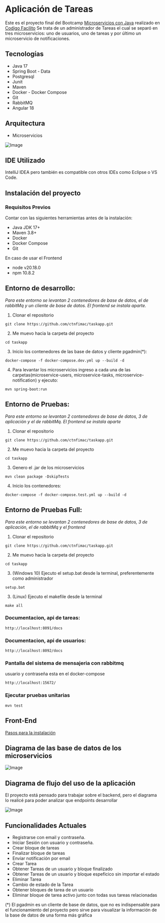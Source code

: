 # Aplicación de Tareas
Este es el proyecto final del Bootcamp [Microservicios con Java](https://codigofacilito.com/programas/java-microservicios)
realizado en [Codigo Facilito](https://codigofacilito.com/)
Se trata de un administrador de Tareas el cual se separó en tres microservicios: uno de usuarios, uno de tareas y por último un microservicio
de notificaciones.


## Tecnologías
- Java 17
- Spring Boot - Data
- Postgresql
- Junit
- Maven
- Docker - Docker Compose
- Git
- RabbitMQ
- Angular 18

## Arquitectura
- Microservicios 

![Image](https://github.com/user-attachments/assets/70ffb8d3-9fda-43d3-9d58-6d1f620f5f4d)

## IDE Utilizado
IntelliJ IDEA pero también es compatible con otros IDEs como Eclipse o VS Code.

## Instalación del proyecto

### Requisitos Previos
Contar con las siguientes herramientas antes de la instalación:

- Java JDK 17+
- Maven 3.8+
- Docker
- Docker Compose
- Git

En caso de usar el Frontend
- node v20.18.0
- npm 10.8.2


## Entorno de desarrollo:
*Para este entorno se levantan 2 contenedores de base de datos, el de rabbitMq y un cliente de base de datos. El frontend se instala aparte.*
1. Clonar el repositorio
```
git clone https://github.com/ctnfimac/taskapp.git
```

2. Me muevo hacia la carpeta del proyecto
```
cd taskapp
```

3. Inicio los contenedores de las base de datos y cliente pgadmin(*):
```
docker-compose -f docker-compose.dev.yml up --build -d
```

4. Para levantar los microservicios ingreso a cada una de las carpetas(microservice-users, microservice-tasks, microservice-notification) y ejecuto:
```
mvn spring-boot:run
```


## Entorno de Pruebas:
*Para este entorno se levantan 2 contenedores de base de datos, 3 de aplicación y el de rabbitMq. El frontend se instala aparte*
1. Clonar el repositorio
```
git clone https://github.com/ctnfimac/taskapp.git
```

2. Me muevo hacia la carpeta del proyecto
```
cd taskapp
```

3. Genero el .jar de los microservicios
```
mvn clean package -DskipTests
```

4. Inicio los contenedores:
```
docker-compose -f docker-compose.test.yml up --build -d
```


## Entorno de Pruebas Full:
*Para este entorno se levantan 2 contenedores de base de datos, 3 de aplicación, el de rabbitMq y el frontend*
1. Clonar el repositorio
```
git clone https://github.com/ctnfimac/taskapp.git
```

2. Me muevo hacia la carpeta del proyecto
```
cd taskapp
```

3. (Windows 10) Ejecuto el setup.bat desde la terminal, preferentemente como administrador
```
setup.bat
```

3. (Linux) Ejecuto el makefile desde la terminal
```
make all
```

### Documentacion, api de tareas:
```
http://localhost:8091/docs
```

### Documentacion, api de usuarios:
```
http://localhost:8092/docs
```

### Pantalla del sistema de mensajeria con rabbitmq
usuario y contraseña esta en el docker-compose
```
http://localhost:15672/
```


### Ejecutar pruebas unitarias
```
mvn test
```

## Front-End
[Pasos para la instalación](https://github.com/ctnfimac/taskapp/tree/main/frontend)


## Diagrama de las base de datos de los microservicios
![Image](https://github.com/user-attachments/assets/6d71e9c2-a9ca-491f-b05a-ab7b215a8f3c)

## Diagrama de flujo del uso de la aplicación
El proyecto está pensado para trabajar sobre el backend, pero el diagrama lo realicé para
poder analizar que endpoints desarrollar

![Image](https://github.com/user-attachments/assets/1b7be29f-5aab-47c1-8243-db38a2b187cf)



## Funcionalidades Actuales
- Registrarse con email y contraseña.
- Iniciar Sesión con usuario y contraseña.
- Crear bloque de tareas
- Finalizar bloque de tareas
- Enviar notificación por email
- Crear Tarea
- Obtener Tareas de un usuario y bloque finalizado
- Obtener Tareas de un usuario y bloque espeficico sin importar el estado
- Eliminar Tarea
- Cambio de estado de la Tarea
- Obtener bloques de tarea de un usuario
- Eliminar bloque de tarea activo junto con todas sus tareas relacionadas



(*) El pgadmin es un cliente de base de datos, que no es indispensable para el funcionamiento del proyecto pero sirve 
para visualizar la información de la base de datos de una forma más gráfica